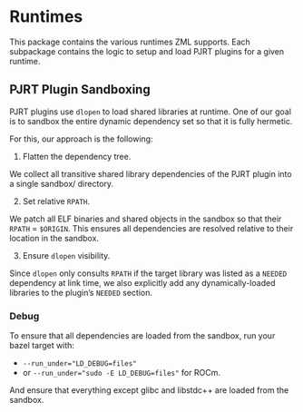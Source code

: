 # Runtimes

This package contains the various runtimes ZML supports.
Each subpackage contains the logic to setup and load PJRT plugins for a given runtime.

## PJRT Plugin Sandboxing

PJRT plugins use `dlopen` to load shared libraries at runtime.
One of our goal is to sandbox the entire dynamic dependency set so that it is fully hermetic.

For this, our approach is the following:
1.	Flatten the dependency tree.

We collect all transitive shared library dependencies of the PJRT plugin into a single sandbox/ directory.

2.	Set relative `RPATH`.

We patch all ELF binaries and shared objects in the sandbox so that their `RPATH` = `$ORIGIN`. This ensures all dependencies are resolved relative to their location in the sandbox.

3.	Ensure `dlopen` visibility.

Since `dlopen` only consults `RPATH` if the target library was listed as a `NEEDED` dependency at link time, we also explicitly add any dynamically-loaded libraries to the plugin’s `NEEDED` section.

### Debug

To ensure that all dependencies are loaded from the sandbox,
run your bazel target with:
- `--run_under="LD_DEBUG=files"`
- or `--run_under="sudo -E LD_DEBUG=files"` for ROCm.

And ensure that everything except glibc and libstdc++ are loaded from the sandbox.
